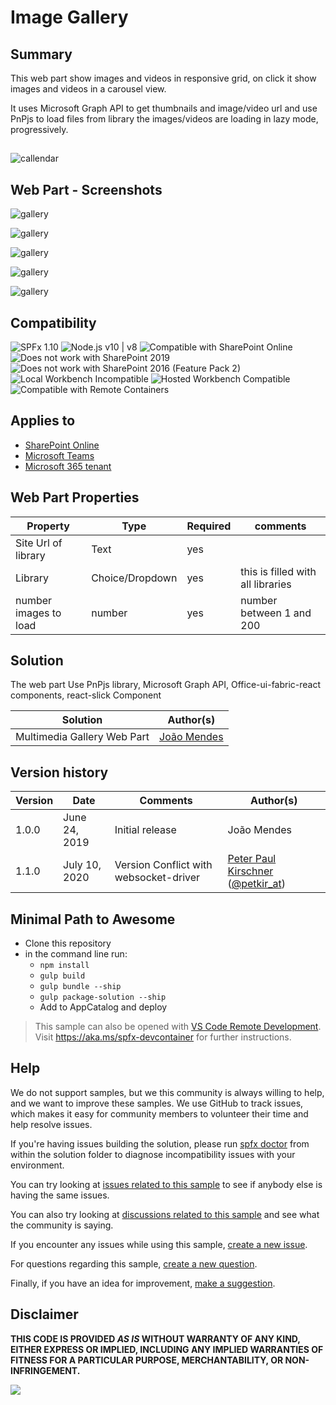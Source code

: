 # Image Gallery

## Summary

This web part show images and videos in responsive grid, on click it show images and videos in a carousel view.

It uses Microsoft Graph API to get thumbnails and image/video url and use PnPjs to load files from library the images/videos are loading in lazy mode, progressively.


##  
![callendar](/samples/react-multimedia-gallery/assets/MultimediaGallery.gif) 

 
##  Web Part  - Screenshots

![gallery](/samples/react-multimedia-gallery/assets/Annotation2.jpg)

![gallery](/samples/react-multimedia-gallery/assets/Annotation0.jpg)

![gallery](/samples/react-multimedia-gallery/assets/Annotation1.jpg)


![gallery](/samples/react-multimedia-gallery/assets/Screenshot1.png)


![gallery](/samples/react-multimedia-gallery/assets/Screenshot2.png)


## Compatibility

![SPFx 1.10](https://img.shields.io/badge/SPFx-1.10.0-green.svg) 
![Node.js v10 | v8](https://img.shields.io/badge/Node.js-v10%20%7C%20v8-green.svg) 
![Compatible with SharePoint Online](https://img.shields.io/badge/SharePoint%20Online-Compatible-green.svg)
![Does not work with SharePoint 2019](https://img.shields.io/badge/SharePoint%20Server%202019-Incompatible-red.svg)
![Does not work with SharePoint 2016 (Feature Pack 2)](https://img.shields.io/badge/SharePoint%20Server%202016%20(Feature%20Pack%202)-Incompatible-red.svg "SharePoint Server 2016 Feature Pack 2 requires SPFx 1.1")
![Local Workbench Incompatible](https://img.shields.io/badge/Local%20Workbench-Incompatible-red.svg "Requires access to the Microsoft Graph")
![Hosted Workbench Compatible](https://img.shields.io/badge/Hosted%20Workbench-Compatible-green.svg)
![Compatible with Remote Containers](https://img.shields.io/badge/Remote%20Containers-Compatible-green.svg)

## Applies to

* [SharePoint Online](https://learn.microsoft.com/sharepoint/dev/spfx/sharepoint-framework-overview)
* [Microsoft Teams](https://products.office.com/en-US/microsoft-teams/group-chat-software)
* [Microsoft 365 tenant](https://learn.microsoft.com/sharepoint/dev/spfx/set-up-your-development-environment)


## Web Part Properties
 
| Property              | Type            | Required | comments                          |
| --------------------- | --------------- | -------- | --------------------------------- |
| Site Url of library   | Text            | yes      |
| Library               | Choice/Dropdown | yes      | this is filled with all libraries |
| number images to load | number          | yes      | number between 1 and 200          |

 

## Solution
The web part Use PnPjs library, Microsoft Graph API, Office-ui-fabric-react components, react-slick Component

| Solution                     | Author(s)   |
| ---------------------------- | ----------- |
| Multimedia Gallery  Web Part | [João Mendes](https://github.com/joaojmendes) |

## Version history

| Version | Date          | Comments                                                | Author(s)                                                          |
| ------- | ------------- | ------------------------------------------------------- | ------------------------------------------------------------------ |
| 1.0.0   | June 24, 2019 | Initial release                                         | João Mendes                                                        |
| 1.1.0   | July 10, 2020 | Version Conflict with websocket-driver | [Peter Paul Kirschner](https://github.com/petkir) ([@petkir_at](https://twitter.com/petkir_at)) |

## Minimal Path to Awesome

- Clone this repository
- in the command line run:
  - `npm install`
  - `gulp build`
  - `gulp bundle --ship`
  - `gulp package-solution --ship`
  - Add to AppCatalog and deploy

>  This sample can also be opened with [VS Code Remote Development](https://code.visualstudio.com/docs/remote/remote-overview). Visit https://aka.ms/spfx-devcontainer for further instructions.


## Help

We do not support samples, but we this community is always willing to help, and we want to improve these samples. We use GitHub to track issues, which makes it easy for  community members to volunteer their time and help resolve issues.

If you're having issues building the solution, please run [spfx doctor](https://pnp.github.io/cli-microsoft365/cmd/spfx/spfx-doctor/) from within the solution folder to diagnose incompatibility issues with your environment.

You can try looking at [issues related to this sample](https://github.com/pnp/sp-dev-fx-webparts/issues?q=label%3A%22sample%3A%20react-multimedia-gallery") to see if anybody else is having the same issues.

You can also try looking at [discussions related to this sample](https://github.com/pnp/sp-dev-fx-webparts/discussions?discussions_q=react-multimedia-gallery) and see what the community is saying.

If you encounter any issues while using this sample, [create a new issue](https://github.com/pnp/sp-dev-fx-webparts/issues/new?assignees=&labels=Needs%3A+Triage+%3Amag%3A%2Ctype%3Abug-suspected%2Csample%3A%20react-multimedia-gallery&template=bug-report.yml&sample=react-multimedia-gallery&authors=@joaojmendes%20@petkir&title=react-multimedia-gallery%20-%20).

For questions regarding this sample, [create a new question](https://github.com/pnp/sp-dev-fx-webparts/issues/new?assignees=&labels=Needs%3A+Triage+%3Amag%3A%2Ctype%3Aquestion%2Csample%3A%20react-multimedia-gallery&template=question.yml&sample=react-multimedia-gallery&authors=@joaojmendes%20@petkir&title=react-multimedia-gallery%20-%20).

Finally, if you have an idea for improvement, [make a suggestion](https://github.com/pnp/sp-dev-fx-webparts/issues/new?assignees=&labels=Needs%3A+Triage+%3Amag%3A%2Ctype%3Aenhancement%2Csample%3A%20react-multimedia-gallery&template=question.yml&sample=react-multimedia-gallery&authors=@joaojmendes%20@petkir&title=react-multimedia-gallery%20-%20).

## Disclaimer

**THIS CODE IS PROVIDED *AS IS* WITHOUT WARRANTY OF ANY KIND, EITHER EXPRESS OR IMPLIED, INCLUDING ANY IMPLIED WARRANTIES OF FITNESS FOR A PARTICULAR PURPOSE, MERCHANTABILITY, OR NON-INFRINGEMENT.**


<img src="https://pnptelemetry.azurewebsites.net/sp-dev-fx-webparts/samples/react-multimedia-gallery" />

